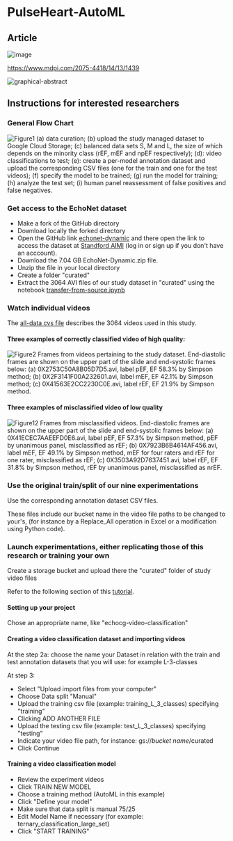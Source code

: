 # PulseHeart-AutoML

## Article

![image](https://github.com/pulseheart/PulseHeart-PyTorch/assets/29145045/781bfb36-e2f5-46c6-9ded-9b776e0ca508)

https://www.mdpi.com/2075-4418/14/13/1439

![graphical-abstract](https://github.com/pulseheart/PulseHeart-AutoML/assets/29145045/66168713-1fb6-43e9-8796-755d62a89b9c)
## Instructions for interested researchers
### General Flow Chart
![Figure1](https://github.com/pulseheart/PulseHeart-AutoML/assets/29145045/f8b47c24-d385-455a-ab9b-cf8ac43778b2)
(a) data curation; (b) upload the study managed dataset to Google Cloud Storage; (c) balanced data sets S, M and L, the size of which depends on the minority class (rEF, mEF and npEF respectively); (d): video classifications to test; (e): create a per-model annotation dataset and upload the corresponding CSV files (one for the train and one for the test videos); (f) specify the model to be trained; (g) run the model for training; (h) analyze the test set; (i) human panel reassessment of false positives and false negatives.
### Get access to the EchoNet dataset
- Make a fork of the GitHub directory
- Download locally the forked directory
- Open the GitHub link [echonet-dynamic](https://echonet.github.io/dynamic/) and there open the link to access the dataset at [Standford AIMI](https://stanfordaimi.azurewebsites.net/datasets/834e1cd1-92f7-4268-9daa-d359198b310af) (log in or sign up if you don't have an acccount).
- Download the 7.04 GB EchoNet-Dynamic.zip file.
- Unzip the file in your local directory
- Create a folder "curated" 
- Extract the 3064 AVI files of our study dataset in "curated" using the notebook [transfer-from-source.ipynb](https://github.com/pulseheart/PulseHeart-AutoML/blob/main/transfer-from-source.ipynb)
### Watch individual videos
The [all-data cvs file](https://github.com/pulseheart/PulseHeart-AutoML/blob/main/all-data.csv) describes the 3064 videos used  in this study.
#### Three examples of correctly classified video of high quality:
![Figure2](https://github.com/pulseheart/PulseHeart-AutoML/assets/29145045/90c1dce5-f40a-4d32-a7f1-1535c24b7cf0)
Frames from videos pertaining to the study dataset. End-diastolic frames are shown on the upper part of the slide and end-systolic frames below: (a) 0X2753C50A8B05D7D5.avi, label pEF, EF 58.3% by Simpson method; (b) 0X2F3141F00A232601.avi, label mEF, EF 42.1% by Simpson method; (c) 0X41563E2CC2230C0E.avi, label rEF, EF 21.9% by Simpson method.
#### Three examples of misclassified video of low quality
![Figure12](https://github.com/pulseheart/PulseHeart-AutoML/assets/29145045/c6f885ca-76c8-4dd9-a148-dcb652f898e4)
Frames from misclassified videos. End-diastolic frames are shown on the upper part of the slide and end-systolic frames below: (a) 0X41ECEC7AAEEFD0E6.avi, label pEF, EF 57.3% by Simpson method, pEF by unanimous panel, misclassified as rEF; (b) 0X7923B6B4614AF456.avi, label mEF, EF 49.1% by Simpson method, mEF for four raters and rEF for one rater,  misclassified as rEF; (c) 0X3503A92D7637451.avi, label rEF, EF 31.8% by Simpson method, rEF by unanimous panel, misclassified as nrEF. 
### Use the original train/split of our nine experimentations
Use the corresponding annotation dataset CSV files.

These files include our bucket name in the video file paths to be changed to your's, (for instance by a Replace_All operation in Excel or a modification using Python code).

### Launch experimentations, either replicating those of this research or training your own

Create a storage bucket and upload there the "curated" folder of study video files 

Refer to the following section of this [tutorial](https://cloud.google.com/vertex-ai/docs/tutorials/video-classification-automl).

#### Setting up your project
Chose an appropriate name, like "echocg-video-classification"

#### Creating a video classification dataset and importing videos

At the step 2a: choose the name your Dataset in relation with the train and test annotation datasets that you will use: for example L-3-classes 

At step 3: 
- Select "Upload import files from your computer"
- Choose Data split "Manual"
- Upload the training csv file (example: training_L_3_classes) specifying "training"
- Clicking ADD ANOTHER FILE
- Upload the testing csv file (example: test_L_3_classes) specifying "testing"
- Indicate your video file path, for instance: gs://*bucket name*/curated
- Click Continue
  
#### Training a video classification model
- Review the experiment videos
- Click TRAIN NEW MODEL
- Choose a training method (AutoML in this example)
- Click "Define your model"
- Make sure that data split is manual 75/25
- Edit Model Name if necessary (for example: ternary_classification_large_set)
- Click "START TRAINING"
